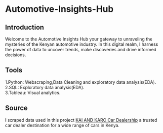 # Automotive-Insights-Hub

## Introduction
Welcome to the Automotive Insights Hub your gateway to unraveling the mysteries of the Kenyan automotive industry.
In this digital realm, I harness the power of data to uncover trends, make discoveries and drive informed decisions.
## Tools
1.Python: Webscraping,Data Cleaning and exploratory data analysis(EDA).</br>
2.SQL: Exploratory data analysis(EDA).</br>
3.Tableau: Visual analytics.
## Source
I scraped data used in this project [KAI AND KARO Car Dealership](https://www.kaiandkaro.com/) a trusted car dealer destination for a wide range of cars in Kenya.
